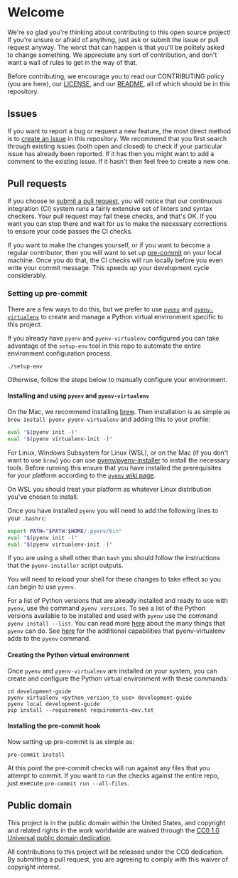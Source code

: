 # Welcome #

We're so glad you're thinking about contributing to this open source project!  If you're unsure or afraid of anything, just ask or submit the issue or pull request anyway.  The worst that can happen is that you'll be politely asked to change something.  We appreciate any sort of contribution, and don't want a wall of rules to get in the way of that.

Before contributing, we encourage you to read our CONTRIBUTING policy (you are here), our [LICENSE](LICENSE), and our [README](README.md), all of which should be in this repository.

## Issues ##

If you want to report a bug or request a new feature, the most direct method is to [create an issue](https://github.com/cisagov/development-guide/issues) in this repository.  We recommend that you first search through existing issues (both open and closed) to check if your particular issue has already been reported.  If it has then you might want to add a comment to the existing issue.  If it hasn't then feel free to create a new one.

## Pull requests ##

If you choose to [submit a pull request](https://github.com/cisagov/development-guide/pulls), you will notice that our continuous integration (CI) system runs a fairly extensive set of linters and syntax checkers.  Your pull request may fail these checks, and that's OK.  If you want you can stop there and wait for us to make the necessary corrections to ensure your code passes the CI checks.

If you want to make the changes yourself, or if you want to become a regular contributor, then you will want to set up [pre-commit](https://pre-commit.com/) on your local machine.  Once you do that, the CI checks will run locally before you even write your commit message.  This speeds up your development cycle considerably.

### Setting up pre-commit ###

There are a few ways to do this, but we prefer to use [`pyenv`](https://github.com/pyenv/pyenv) and [`pyenv-virtualenv`](https://github.com/pyenv/pyenv-virtualenv) to create and manage a Python virtual environment specific to this project.

If you already have `pyenv` and `pyenv-virtualenv` configured you can take advantage of the `setup-env` tool in this repo to automate the entire environment configuration process.

```console
./setup-env
```

Otherwise, follow the steps below to manually configure your environment.

#### Installing and using `pyenv` and `pyenv-virtualenv` ####

On the Mac, we recommend installing [brew](https://brew.sh/).  Then installation is as simple as `brew install pyenv pyenv-virtualenv` and adding this to your profile:

```bash
eval "$(pyenv init -)"
eval "$(pyenv virtualenv-init -)"
```

For Linux, Windows Subsystem for Linux (WSL), or on the Mac (if you don't want to use `brew`) you can use [pyenv/pyenv-installer](https://github.com/pyenv/pyenv-installer) to install the necessary tools. Before running this ensure that you have installed the prerequisites for your platform according to the [`pyenv` wiki page](https://github.com/pyenv/pyenv/wiki/common-build-problems).

On WSL you should treat your platform as whatever Linux distribution you've chosen to install.

Once you have installed `pyenv` you will need to add the following lines to your `.bashrc`:

```bash
export PATH="$PATH:$HOME/.pyenv/bin"
eval "$(pyenv init -)"
eval "$(pyenv virtualenv-init -)"
```

If you are using a shell other than `bash` you should follow the instructions that the `pyenv-installer` script outputs.

You will need to reload your shell for these changes to take effect so you can begin to use `pyenv`.

For a list of Python versions that are already installed and ready to use with `pyenv`, use the command `pyenv versions`.  To see a list of the Python versions available to be installed and used with `pyenv` use the command `pyenv install --list`.  You can read more [here](https://github.com/pyenv/pyenv/blob/master/COMMANDS.md) about the many things that `pyenv` can do.  See [here](https://github.com/pyenv/pyenv-virtualenv#usage) for the additional capabilities that pyenv-virtualenv adds to the `pyenv` command.

#### Creating the Python virtual environment ####

Once `pyenv` and `pyenv-virtualenv` are installed on your system, you can create and configure the Python virtual environment with these commands:

```console
cd development-guide
pyenv virtualenv <python_version_to_use> development-guide
pyenv local development-guide
pip install --requirement requirements-dev.txt
```

#### Installing the pre-commit hook ####

Now setting up pre-commit is as simple as:

```console
pre-commit install
```

At this point the pre-commit checks will run against any files that you attempt to commit.  If you want to run the checks against the entire repo, just execute `pre-commit run --all-files`.

## Public domain ##

This project is in the public domain within the United States, and copyright and related rights in the work worldwide are waived through the [CC0 1.0 Universal public domain dedication](https://creativecommons.org/publicdomain/zero/1.0/).

All contributions to this project will be released under the CC0 dedication. By submitting a pull request, you are agreeing to comply with this waiver of copyright interest.
